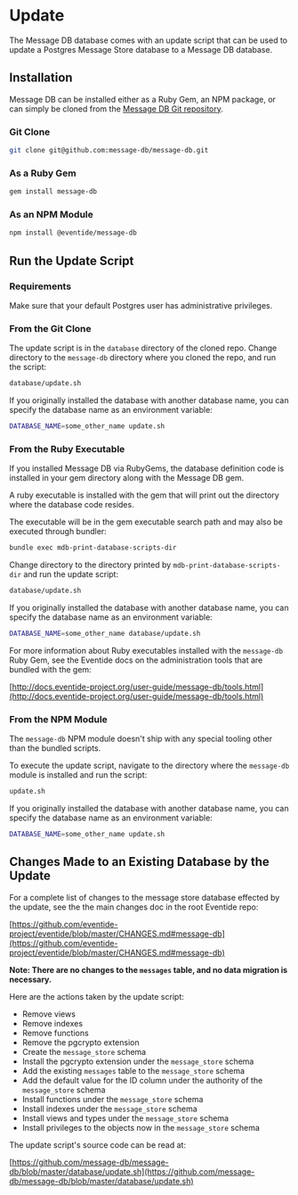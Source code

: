 # Update

The Message DB database comes with an update script that can be used to update a Postgres Message Store database to a Message DB database.

## Installation

Message DB can be installed either as a Ruby Gem, an NPM package, or can simply be cloned from the [Message DB Git repository](https://github.com/message-db/message-db).

### Git Clone

``` bash
git clone git@github.com:message-db/message-db.git
```

### As a Ruby Gem

``` bash
gem install message-db
```

### As an NPM Module

``` bash
npm install @eventide/message-db
```

## Run the Update Script

### Requirements

Make sure that your default Postgres user has administrative privileges.

### From the Git Clone

The update script is in the `database` directory of the cloned repo. Change directory to the `message-db` directory where you cloned the repo, and run the script:

``` bash
database/update.sh
```

If you originally installed the database with another database name, you can specify the database name as an environment variable:

``` bash
DATABASE_NAME=some_other_name update.sh
```

### From the Ruby Executable

If you installed Message DB via RubyGems, the database definition code is installed in your gem directory along with the Message DB gem.

A ruby executable is installed with the gem that will print out the directory where the database code resides.

The executable will be in the gem executable search path and may also be executed through bundler:

``` bash
bundle exec mdb-print-database-scripts-dir
```

Change directory to the directory printed by `mdb-print-database-scripts-dir` and run the update script:

``` bash
database/update.sh
```

If you originally installed the database with another database name, you can specify the database name as an environment variable:

``` bash
DATABASE_NAME=some_other_name database/update.sh
```

For more information about Ruby executables installed with the `message-db` Ruby Gem, see the Eventide docs on the administration tools that are bundled with the gem:

[http://docs.eventide-project.org/user-guide/message-db/tools.html](http://docs.eventide-project.org/user-guide/message-db/tools.html)

### From the NPM Module

The `message-db` NPM module doesn't ship with any special tooling other than the bundled scripts.

To execute the update script, navigate to the directory where the `message-db` module is installed and run the script:

``` bash
update.sh
```

If you originally installed the database with another database name, you can specify the database name as an environment variable:

``` bash
DATABASE_NAME=some_other_name update.sh
```

## Changes Made to an Existing Database by the Update

For a complete list of changes to the message store database effected by the update, see the the main changes doc in the root Eventide repo:

[https://github.com/eventide-project/eventide/blob/master/CHANGES.md#message-db](https://github.com/eventide-project/eventide/blob/master/CHANGES.md#message-db)

**Note: There are no changes to the `messages` table, and no data migration is necessary.**

Here are the actions taken by the update script:

- Remove views
- Remove indexes
- Remove functions
- Remove the pgcrypto extension
- Create the `message_store` schema
- Install the pgcrypto extension under the `message_store` schema
- Add the existing `messages` table to the `message_store` schema
- Add the default value for the ID column under the authority of the `message_store` schema
- Install functions under the `message_store` schema
- Install indexes under the `message_store` schema
- Install views and types under the `message_store` schema
- Install privileges to the objects now in the `message_store` schema

The update script's source code can be read at:

[https://github.com/message-db/message-db/blob/master/database/update.sh](https://github.com/message-db/message-db/blob/master/database/update.sh)

